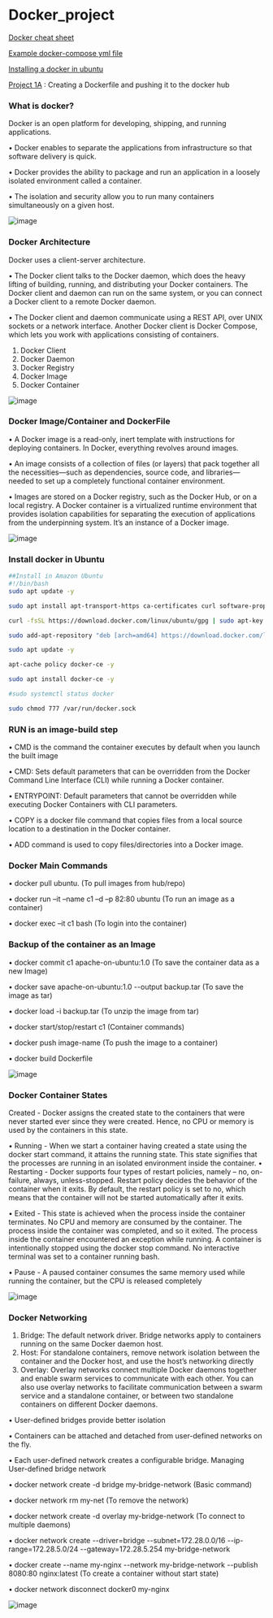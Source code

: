 # Docker_project

[Docker cheat sheet](https://github.com/AshokTippaluri/Docker_project/blob/main/DockerCheatSheet.md)

[Example docker-compose yml file](https://github.com/AshokTippaluri/Docker_project/blob/main/docker-compose.yml)

[Installing a docker in ubuntu](https://github.com/AshokTippaluri/Docker_project/blob/main/docker.sh)

[Project 1A](https://github.com/AshokTippaluri/Docker_project/tree/main/dockerproject1) : Creating a Dockerfile and pushing it to the docker hub

### What is docker?

Docker is an open platform for developing, shipping, and running applications.

• Docker enables to separate the applications from infrastructure so that software delivery is quick.

• Docker provides the ability to package and run an application in a loosely isolated environment called a container.

• The isolation and security allow you to run many containers simultaneously on a given host.

![image](https://github.com/AshokTippaluri/Docker_project/assets/96752472/e0b67e6e-a9cf-4f19-adca-5dfe5ccda022)


### Docker Architecture
Docker uses a client-server architecture.

• The Docker client talks to the Docker daemon, which does the heavy lifting of building, running, and distributing your Docker containers. The Docker client and daemon can run on the same system, or you can
connect a Docker client to a remote Docker daemon.

• The Docker client and daemon communicate using a REST API, over UNIX sockets or a network interface. Another Docker client is Docker Compose, which lets you work with applications consisting of containers.

1) Docker Client
2) Docker Daemon
3) Docker Registry
4) Docker Image
5) Docker Container

![image](https://github.com/AshokTippaluri/Docker_project/assets/96752472/68d70b6d-a514-4e45-9a0a-d735d7fd2421)


### Docker Image/Container and DockerFile
• A Docker image is a read-only, inert template with instructions for deploying containers. In Docker, everything revolves around images.

• An image consists of a collection of files (or layers) that pack together all the necessities—such as dependencies, source code, and libraries—needed to set up a completely functional container environment.

• Images are stored on a Docker registry, such as the Docker Hub, or on a local registry. A Docker container is a virtualized runtime environment that provides isolation capabilities for separating the execution of applications from the underpinning system. It’s an instance of a Docker image.

![image](https://github.com/AshokTippaluri/Docker_project/assets/96752472/a3e924bd-16a9-454c-a048-d71942c555d0)


### Install docker in Ubuntu
``` bash
##Install in Amazon Ubuntu
#!/bin/bash
sudo apt update -y

sudo apt install apt-transport-https ca-certificates curl software-properties-common -y

curl -fsSL https://download.docker.com/linux/ubuntu/gpg | sudo apt-key add -

sudo add-apt-repository "deb [arch=amd64] https://download.docker.com/linux/ubuntu bionic stable" -y

sudo apt update -y

apt-cache policy docker-ce -y

sudo apt install docker-ce -y

#sudo systemctl status docker

sudo chmod 777 /var/run/docker.sock
```


### RUN is an image-build step
• CMD is the command the container executes by default when you launch the built image

• CMD: Sets default parameters that can be overridden from the Docker Command Line Interface (CLI) while running a Docker container.

• ENTRYPOINT: Default parameters that cannot be overridden while executing Docker Containers with CLI parameters.

• COPY is a docker file command that copies files from a local source location to a destination in the Docker container.

• ADD command is used to copy files/directories into a Docker image.


### Docker Main Commands

• docker pull ubuntu. (To pull images from hub/repo)

• docker run –it –name c1 –d –p 82:80 ubuntu (To run an image as a container)

• docker exec –it c1 bash (To login into the container) 


### Backup of the container as an Image

• docker commit c1 apache-on-ubuntu:1.0 (To save the container data as a new Image)

• docker save apache-on-ubuntu:1.0 --output backup.tar (To save the image as tar)

• docker load -i backup.tar (To unzip the image from tar)

• docker start/stop/restart c1 (Container commands)

• docker push image-name (To push the image to a container)

• docker build Dockerfile

![image](https://github.com/AshokTippaluri/Docker_project/assets/96752472/82b320f6-3780-4605-9e09-8c6d1ee14973)


### Docker Container States

Created - Docker assigns the created state to the containers that were never started ever since they were created. Hence, no CPU or memory is used by the containers in this state. 

• Running - When we start a container having created a state using the docker start command, it attains the running state. This state signifies that the processes are running in an isolated environment inside the container.
• Restarting - Docker supports four types of restart policies, namely – no, on-failure, always, unless-stopped. Restart policy decides the behavior of the container when it exits. By default, the restart policy is set to no, which means that the container will not be started automatically after it exits. 

• Exited - This state is achieved when the process inside the container terminates. No CPU and memory are consumed by the container. The process inside the container was completed, and so it exited. The process inside the container encountered an exception while running. A container is intentionally stopped using the docker stop command. No interactive terminal was set to a container running bash. 

• Pause - A paused container consumes the same memory used while running the container, but the CPU is released completely

![image](https://github.com/AshokTippaluri/Docker_project/assets/96752472/780cb95d-8b83-4181-bc50-961029800f6c)


### Docker Networking
1) Bridge: The default network driver. Bridge networks apply to containers running on the same Docker daemon host.
2) Host: For standalone containers, remove network isolation between the container and the Docker host, and use the host’s networking directly
3) Overlay: Overlay networks connect multiple Docker daemons together and enable swarm services to communicate with each other. You can also use overlay networks to facilitate communication between a swarm service and a standalone container, or between two standalone containers on different Docker daemons.

• User-defined bridges provide better isolation

• Containers can be attached and detached from user-defined networks on the fly.

• Each user-defined network creates a configurable bridge. Managing User-defined bridge network

• docker network create -d bridge my-bridge-network (Basic command)

• docker network rm my-net (To remove the network)

• docker network create -d overlay my-bridge-network (To connect to multiple daemons)

• docker network create --driver=bridge --subnet=172.28.0.0/16 --ip-range=172.28.5.0/24 --gateway=172.28.5.254 my-bridge-network

• docker create --name my-nginx --network my-bridge-network --publish 8080:80 nginx:latest (To create a container without start state)

• docker network disconnect docker0 my-nginx

![image](https://github.com/AshokTippaluri/Docker_project/assets/96752472/dacd3460-ce77-484c-8223-d74bf5561e91)













